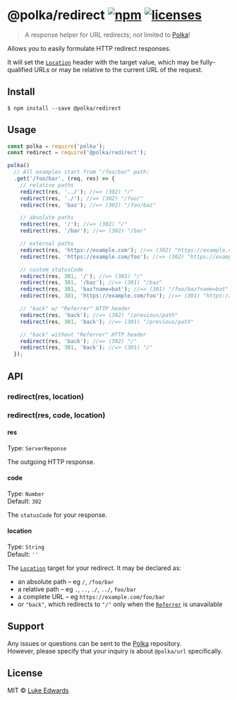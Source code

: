 # @polka/redirect [![npm](https://badgen.now.sh/npm/v/@polka/redirect)](https://npmjs.org/package/@polka/redirect) [![licenses](https://licenses.dev/b/npm/%40polka%2Fredirect)](https://licenses.dev/npm/%40polka%2Fredirect)

> A response helper for URL redirects; _not_ limited to [Polka][polka]!

Allows you to easily formulate HTTP redirect responses.

It will set the [`Location`](https://developer.mozilla.org/en-US/docs/Web/HTTP/Headers/Location) header with the target value, which may be fully-qualified URLs or may be relative to the current URL of the request.

## Install

```
$ npm install --save @polka/redirect
```

## Usage

```js
const polka = require('polka');
const redirect = require('@polka/redirect');

polka()
  // All examples start from "/foo/bar" path:
  .get('/foo/bar', (req, res) => {
    // relative paths
    redirect(res, '../'); //=> (302) "/"
    redirect(res, './'); //=> (302) "/foo/"
    redirect(res, 'baz'); //=> (302) "/foo/baz"

    // absolute paths
    redirect(res, '/'); //=> (302) "/"
    redirect(res, '/bar'); //=> (302) "/bar"

    // external paths
    redirect(res, 'https://example.com'); //=> (302) "https://example.com/"
    redirect(res, 'https://example.com/foo'); //=> (302) "https://example.com/foo"

    // custom statusCode
    redirect(res, 301, '/'); //=> (301) "/"
    redirect(res, 301, '/baz'); //=> (301) "/baz"
    redirect(res, 301, 'baz?name=bat'); //=> (301) "/foo/baz?name=bat"
    redirect(res, 301, 'https://example.com/foo'); //=> (301) "https://example.com/foo"

    // "back" w/ "Referrer" HTTP header
    redirect(res, 'back'); //=> (302) "/previous/path"
    redirect(res, 301, 'back'); //=> (301) "/previous/path"

    // "back" without "Referrer" HTTP header
    redirect(res, 'back'); //=> (302) "/"
    redirect(res, 301, 'back'); //=> (301) "/"
  });
```

## API

### redirect(res, location)
### redirect(res, code, location)

#### res
Type: `ServerReponse`

The outgoing HTTP response.

#### code
Type: `Number`<br>
Default: `302`

The `statusCode` for your response.

#### location
Type: `String`<br>
Default: `''`

The [`Location`](https://developer.mozilla.org/en-US/docs/Web/HTTP/Headers/Location) target for your redirect. It may be declared as:

* an absolute path – eg `/`, `/foo/bar`
* a relative path – eg `.`, `..`, `./`, `../`, `foo/bar`
* a complete URL – eg `https://example.com/foo/bar`
* or `"back"`, which redirects to `"/"` only when the [`Referrer`](https://developer.mozilla.org/en-US/docs/Web/HTTP/Headers/Referer) is unavailable


## Support

Any issues or questions can be sent to the [Polka][polka] repository.<br>However, please specify that your inquiry is about `@polka/url` specifically.


## License

MIT © [Luke Edwards](https://lukeed.com)

[polka]: https://github.com/lukeed/polka
